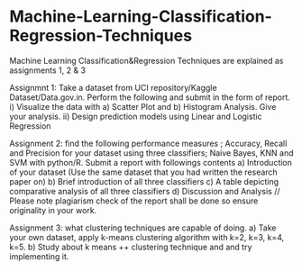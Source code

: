 # Machine-Learning-Classification-Regression-Techniques
Machine Learning Classification&amp;Regression Techniques are explained as assignments 1, 2 &amp; 3

Assignmnt 1:
            Take a dataset from UCI repository/Kaggle Dataset/Data.gov.in.  Perform the following and submit in the form of report.
                        i) Visualize the data with a) Scatter Plot and b) Histogram Analysis. Give your analysis.
                        ii) Design prediction models using Linear and Logistic Regression
                        
Assignment 2:
            find the following performance measures ; Accuracy, Recall and Precision for your dataset using three classifiers; Naive Bayes, KNN and SVM with python/R.
            Submit a report with followings contents
                          a) Introduction of your dataset (Use the same dataset that you had written the research paper on)
                          b) Brief introduction of all three classifiers
                          c) A table depicting comparative analysis of all three classifiers
                          d) Discussion and Analysis
                          // Please note plagiarism check of the report shall be done so ensure originality in your work.
                          
Assignment 3:
            what clustering techniques are capable of doing.
                          a) Take your own dataset, apply k-means clustering algorithm with k=2, k=3, k=4, k=5. 
                          b) Study about k means ++ clustering technique and and try implementing it.
